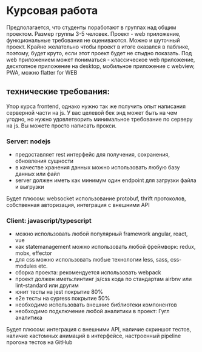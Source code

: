 # Курсовая работа

Предполагается, что студенты поработают в группах над общим проектом.
Размер группы 3-5 человек.
Проект - web приложение, функциональные требования не оцениваются. Можно и шуточный проект. Крайне желательно чтобы проект в итоге оказался в паблике, поэтому, будет круто, если этот проект будет не стыдно показать.
Под web приложением может пониматься - классическое web приложение, десктопное приложение на desktop, мобильное приложение с webview, PWA, можно flatter for WEB

## технические требования:

Упор курса frontend, однако нужно так же получить опыт написания серверной части на js. У вас целевой бек энд может быть на чем угодно, но нужно удовлетворить минимальное требование по серверу на js. Вы можете просто написать прокси.

### Server: nodejs
* предоставляет rest интерфейс для получения, сохранения, обновления сущности
* в качестве хранения данных можно использовать любую базу данных или файл
* server должен иметь как минимум один endpoint для загрузки файла и выгрузки

Будет плюсом: websocket использование protobuf, thrift протоколов, собственная авторизация, интеграция с внешними API

### Client: javascript/typescript
* можно использовать любой популярный framework angular, react, vue
* как statemanagement можно использовать любой фреймворк: redux, mobx, effector
* для css можно использовать любые технологии less, sass, css-modules etc.
* cборка проекта: рекомендуется использовать webpack
* проект должен иметь:линтинг js/css кода по стандартам airbnv или lint-standard или другим
* юнит тесты на jest покрытие 80%
* e2e тесты на cypress покрытие 50%
* необходимо использовать внешние библиотеки компонентов
* необходимо подключение любой аналитики в проект: Гугл аналитика

Будет плюсом: интеграция с внешними API, наличие скриншот тестов, наличие кастомных анимаций в интерфейсе, настроенный pipeline прогона тестов на GitHub

